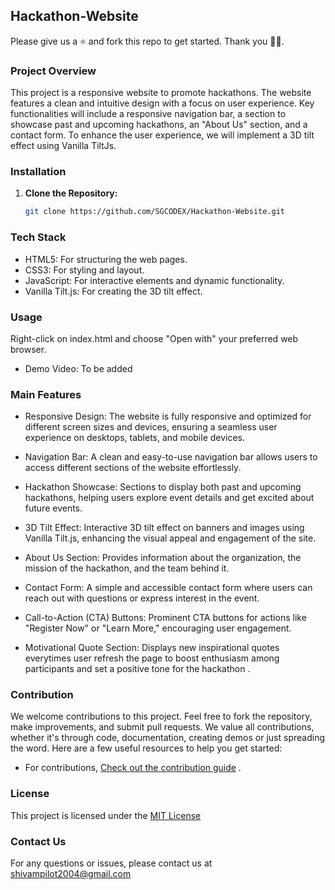 ## Hackathon-Website
Please give us a ⭐ and fork this repo to get started. Thank you 🙌🙌.

### Project Overview

This project is a responsive website to promote hackathons. The website features a clean and intuitive design with a focus on user experience. Key functionalities will include a responsive navigation bar, a section to showcase past and upcoming hackathons, an "About Us" section, and a contact form. To enhance the user experience, we will implement a 3D tilt effect using Vanilla TiltJs.

### Installation

1.  **Clone the Repository:**
    ```bash
    git clone https://github.com/SGCODEX/Hackathon-Website.git
    ```

### Tech Stack

- HTML5: For structuring the web pages.   
- CSS3: For styling and layout.   
- JavaScript: For interactive elements and dynamic functionality.
- Vanilla Tilt.js: For creating the 3D tilt effect.

### Usage

Right-click on index.html and choose "Open with" your preferred web browser.

- Demo Video: To be added

### Main Features
- Responsive Design: The website is fully responsive and optimized for different screen sizes and devices, ensuring a seamless user experience on desktops, tablets, and mobile devices.

- Navigation Bar: A clean and easy-to-use navigation bar allows users to access different sections of the website effortlessly.

- Hackathon Showcase: Sections to display both past and upcoming hackathons, helping users explore event details and get excited about future events.

- 3D Tilt Effect: Interactive 3D tilt effect on banners and images using Vanilla Tilt.js, enhancing the visual appeal and engagement of the site.

- About Us Section: Provides information about the organization, the mission of the hackathon, and the team behind it.

- Contact Form: A simple and accessible contact form where users can reach out with questions or express interest in the event.

- Call-to-Action (CTA) Buttons: Prominent CTA buttons for actions like "Register Now" or "Learn More," encouraging user engagement.

- Motivational Quote Section: Displays new inspirational quotes everytimes user refresh the page to boost enthusiasm among participants and set a positive tone for the hackathon .

### Contribution

We welcome contributions to this project. Feel free to fork the repository, make improvements, and submit pull requests.
We value all contributions, whether it's through code, documentation, creating demos or just spreading the word.
Here are a few useful resources to help you get started:
- For contributions, [Check out the contribution guide](https://github.com/SGCODEX/Hackathon-Website/blob/main/CONTRIBUTING.md) .

### License

This project is licensed under the [MIT License](https://github.com/SGCODEX/Hackathon-Website/blob/main/LICENSE)

### Contact Us

For any questions or issues, please contact us at shivampilot2004@gmail.com
